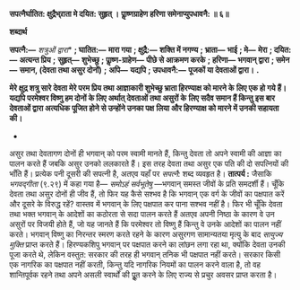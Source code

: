 **सपत्नैर्घातित: क्षुद्रैभ्र्राता मे दयित: सुहृत् ।** **पाॢष्णग्राहेण हरिणा समेनाप्युपधावनै: ॥ ६॥** 

**शब्दार्थ** 

**सपत्नै:—** **शत्रुओं* द्वारा** **; घातित:—** **मारा गया** **; क्षुद्रै:—** **शक्ति में नगण्य** **; भ्राता—** **भाई** **; मे—** **मेरा** **; दयित:—** **अत्यन्त प्रिय** **;** **सुहृत्—** **शुभेच्छु** **; पाॢष्ण-ग्राहेण—** **पीछे से आक्रमण करके** **; हरिणा—** **भगवान् द्वारा** **; समेन—** **समान, (देवता तथा असुर दोनों)** **;** **अपि—** **यद्यपि** **; उपधावनै:—** **पूजकों या देवताओं द्वारा।** **.** 

**मेरे क्षुद्र शत्रु सारे देवता मेरे परम प्रिय तथा आज्ञाकारी शुभेच्छु भ्राता हिरण्याक्ष को मारने के** **लिए एक हो गये हैं। यद्यपि परमेश्वर विष्णु हम दोनों के लिए अर्थात् देवताओं तथा असुरों के** **लिए सदैव समान हैं किन्तु इस बार देवताओं द्वारा अत्यधिक पूजित होने से उन्होंने उनका पक्ष** **लिया और हिरण्याक्ष को मारने में उनकी सहायता की।** 

* 

असुर तथा देवतागण दोनों ही भगवान् को परम स्वामी मानते हैं, किन्तु देवता तो अपने स्वामी की आज्ञा का पालन करते हैं जबकि असुर उनको ललकारते हैं। इस तरह देवता तथा असुर एक पति की दो सपत्नियों की भाँति हैं। प्रत्येक पनी दूसरी की सपत्नी है, अतएव यहाँ पर *सपत्नै:* शब्द व्यवहृत है।  **तात्पर्य :** जैसाकि *भगवद्गीता* (९.२९) में कहा गया है— *समोऽहं सर्वभूतेषु* —भगवान् समस्त जीवों के प्रति समदर्शी हैं। चूँकि देवता तथा असुर दोनों ही जीव हैं, तो फिर यह कैसे सश्भव है कि भगवान् एक वर्ग के जीवों का पक्षपात करें और दूसरे के विरुद्ध रहें? वास्तव में भगवान् के लिए पक्षपात कर पाना सश्भव नहीं है। फिर भी चूँकि देवता तथा भक्त भगवान् के आदेशों का कठोरता से सदा पालन करते हैं अतएव अपनी निष्ठा के कारण वे उन असुरों पर विजयी होते हैं, जो यह जानते हैं कि परमेश्वर तो विष्णु हैं किन्तु वे उनके आदेशों का पालन नहीं करते। भगवान् विष्णु का निरन्तर स्मरण करते रहने के कारण असुरगण सामान्यतया मृत्यु के बाद *सायुज्य मुक्ति* प्राप्त करते हैं। हिरण्यकशिपु भगवान् पर पक्षपात करने का लांछन लगा रहा था, क्योंकि देवता उनकी पूजा करते थे, लेकिन वस्तुत: सरकार की तरह ही भगवान् तनिक भी पक्षपात नहीं करते। सरकार किसी एक नागरिक का पक्षपात नहीं करती, किन्तु यदि नागरिक नियमों का पालन करने वाला है, तो वह शान्तिपूर्वक रहने तथा अपने असली स्वार्थों की पूॢत करने के लिए राज्य से प्रचुर अवसर प्राप्त करता है।  